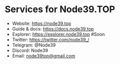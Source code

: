 # Services for Node39.TOP

- Website: https://node39.top
- Guide & docs: https://docs.node39.top
- Explorer: https://explorer.node39.top #Soon
- Twitter: https://twitter.com/node39_/
- Telegram: @Node39
- Discord: Node39
- Email: node39top@gmail.com
